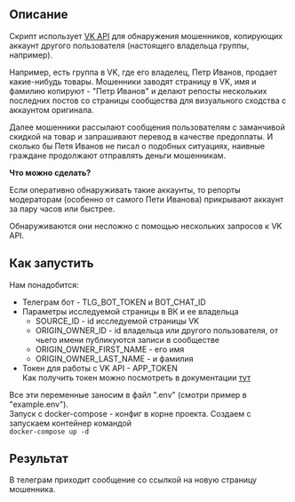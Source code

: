 ## Описание

Скрипт использует [VK API](https://dev.vk.com/api/getting-started) для обнаружения мошенников, копирующих аккаунт другого пользователя (настоящего владельца группы, например).

Например, есть группа в VK, где его владелец, Петр Иванов, продает какие-нибудь товары.
Мошенники заводят страницу в VK, имя и фамилию копируют - "Петр Иванов" и делают репосты нескольких последних постов со страницы сообщества для визуального сходства с аккаунтом оригинала.

Далее мошенники рассылают сообщения пользователям с заманчивой скидкой на товар и запрашивают перевод в качестве предоплаты.
И сколько бы Петя Иванов не писал о подобных ситуациях, наивные граждане продолжают отправлять деньги мошенникам.

**Что можно сделать?**  

Если оперативно обнаруживать такие аккаунты, то репорты модераторам (особенно от самого Пети Иванова) прикрывают аккаунт за пару часов или быстрее.

Обнаруживаются они несложно с помощью нескольких запросов к VK API.

## Как запустить  

Нам понадобится:
- Телеграм бот - TLG_BOT_TOKEN и BOT_CHAT_ID
- Параметры исследуемой страницы в ВК и ее владельца 
    - SOURCE_ID - id исследуемой страницы VK
    - ORIGIN_OWNER_ID - id владельца или другого пользователя, от чьего имени публикуются записи в сообществе
    - ORIGIN_OWNER_FIRST_NAME - его имя
    - ORIGIN_OWNER_LAST_NAME - и фамилия
- Токен для работы с VK API - APP_TOKEN  
    Как получить токен можно посмотреть в документации [тут](https://dev.vk.com/api/access-token/authcode-flow-user)

Все эти переменные заносим в файл ".env" (смотри пример в "example.env").  
Запуск с docker-compose - конфиг в корне проекта.
Создаем с запускаем контейнер командой  
<code>docker-compose up -d</code>

## Результат  
В телеграм приходит сообщение со ссылкой на новую страницу мошенника. 